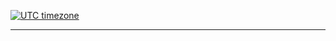 [![UTC timezone](https://img.shields.io/badge/timezone-UTC%2FGMT-informational)](https://www.timeanddate.com/worldclock/timezone/utc)

---
